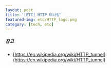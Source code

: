 ```yaml
---
layout: post
title: '[ETC] HTTP 터너링'
featured-img: etc/HTTP_logo.png
category: [tech, etc]
---
```


##### 참고
- [https://en.wikipedia.org/wiki/HTTP_tunnel](https://en.wikipedia.org/wiki/HTTP_tunnel)
